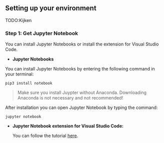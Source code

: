 ## Setting up your environment

TODO:Kijken

### Step 1: Get Jupyter Notebook

You can install Jupyter Notebooks or install the extension for Visual Studio Code.

- **Jupyter Notebooks**

You can install Jupyter Notebooks by entering the following command in your terminal:

`pip3 install notebook`

> Make sure you install Juypter without Anaconda. Downloading Anaconda is not necessary and not recommended!

After installation you can open Jupyter Notebook by typing the command:

`jupyter notebook`

- **Jupyter Notebook extension for Visual Studio Code:**

  You can follow the tutorial [here](https://code.visualstudio.com/docs/datascience/jupyter-notebooks).